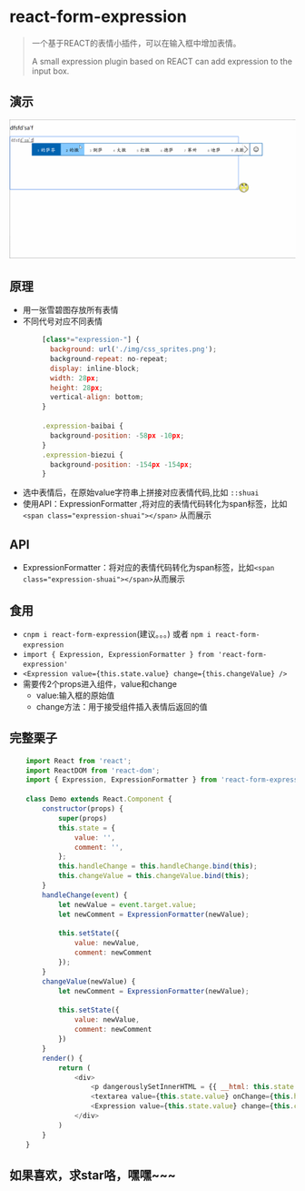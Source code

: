 # react-form-expression
>一个基于REACT的表情小插件，可以在输入框中增加表情。
>
>A small expression plugin based on REACT can add expression to the input box.

<!---->
## 演示
![](https://github.com/bestRenekton/react-form-expression/blob/master/example.gif)
## 原理
+ 用一张雪碧图存放所有表情
+ 不同代号对应不同表情
```javascript
		[class*="expression-"] {
		  background: url('./img/css_sprites.png');
		  background-repeat: no-repeat;
		  display: inline-block;
		  width: 28px;
		  height: 28px;
		  vertical-align: bottom;
		}
		
		.expression-baibai {
		  background-position: -58px -10px;
		}
		.expression-biezui {
		  background-position: -154px -154px;
		}
```
+ 选中表情后，在原始value字符串上拼接对应表情代码,比如 `::shuai`
+ 使用API：ExpressionFormatter ,将对应的表情代码转化为span标签，比如 `<span class="expression-shuai"></span>` 从而展示
## API
+ ExpressionFormatter：将对应的表情代码转化为span标签，比如`<span class="expression-shuai"></span>`从而展示
## 食用
+ `cnpm i react-form-expression`(建议。。。) 或者 `npm i react-form-expression`
+ `import { Expression, ExpressionFormatter } from 'react-form-expression'`
+ `<Expression value={this.state.value} change={this.changeValue} />`
+ 需要传2个props进入组件，value和change
	+ value:输入框的原始值
	+ change方法：用于接受组件插入表情后返回的值
## 完整栗子
```javascript
	import React from 'react';
	import ReactDOM from 'react-dom';
	import { Expression, ExpressionFormatter } from 'react-form-expression'
	
	class Demo extends React.Component {
	    constructor(props) {
	        super(props)
	        this.state = {
	            value: '',
	            comment: '',
	        };
	        this.handleChange = this.handleChange.bind(this);
	        this.changeValue = this.changeValue.bind(this);
	    }
	    handleChange(event) {
	        let newValue = event.target.value;
	        let newComment = ExpressionFormatter(newValue);
	
	        this.setState({
	            value: newValue,
	            comment: newComment
	        });
	    }
	    changeValue(newValue) {
	        let newComment = ExpressionFormatter(newValue);
	
	        this.setState({
	            value: newValue,
	            comment: newComment
	        })
	    }
	    render() {
	        return (
	            <div>
                	<p dangerouslySetInnerHTML = {{ __html: this.state.comment }}></p>
	                <textarea value={this.state.value} onChange={this.handleChange} cols="100" rows="10"></textarea>
	                <Expression value={this.state.value} change={this.changeValue} />
	            </div>
	        )
	    }
	}
```
## 如果喜欢，求star咯，嘿嘿~~~
